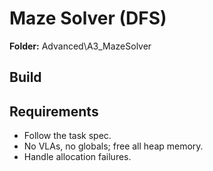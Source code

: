 ﻿# Maze Solver (DFS)

**Folder:** Advanced\A3_MazeSolver

## Build

## Requirements
- Follow the task spec.
- No VLAs, no globals; free all heap memory.
- Handle allocation failures.
